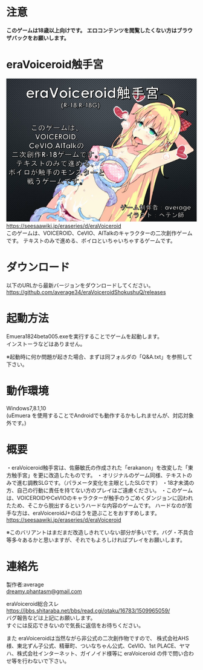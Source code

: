 ﻿# 注意
__このゲームは18歳以上向けです。__
__エロコンテンツを閲覧したくない方はブラウザバックをお願いします。__

# eraVoiceroid触手宮
![Link Text](https://github.com/average34/eraVoiceroidShokushuQ/blob/master/RESOURCES/eraVStop.png "Title")  
https://seesaawiki.jp/eraseries/d/eraVoiceroid  
このゲームは、VOICEROID、CeVIO、AITalkのキャラクターの二次創作ゲームです。
テキストのみで進める、ボイロといちゃいちゃするゲームです。

# ダウンロード
以下のURLから最新バージョンをダウンロードしてください。
https://github.com/average34/eraVoiceroidShokushuQ/releases

# 起動方法
Emuera1824beta005.exeを実行することでゲームを起動します。  
インストーラなどはありません。

※起動時に何か問題が起きた場合、まずは同フォルダの「Q&A.txt」を参照して下さい。

# 動作環境
Windows7,8.1,10   
(uEmuera を使用することでAndroidでも動作するかもしれませんが、対応対象外です。) 

# 概要
・eraVoiceroid触手宮は、佐藤敏氏の作成された「erakanon」を改変した「東方触手宮」を更に改造したものです。 
・オリジナルのゲーム同様、テキストのみで進む調教SLGです。（パラメータ変化を主眼としたSLGです） 
・18才未満の方、自己の行動に責任を持てない方のプレイはご遠慮ください。 
・このゲームは、VOICEROIDやCeVIOのキャラクターが触手のうごめくダンジョンに囚われたため、そこから脱出するというハードな内容のゲームです。
ハードなのが苦手な方は、eraVoiceroidJ+のほうを遊ぶことをおすすめします。
https://seesaawiki.jp/eraseries/d/eraVoiceroid

※このバリアントはまだまだ改造しきれていない部分が多いです。バグ・不具合等多々あるかと思いますが、それでもよろしければプレイをお願いします。

# 連絡先
製作者:average  
dreamy.phantasm@gmail.com

eraVoiceroid総合スレ  
https://jbbs.shitaraba.net/bbs/read.cgi/otaku/16783/1509965059/  
バグ報告などは上記にお願いします。  
すぐには反応できないので気長に返信をお待ちください。

また eraVoiceroidは当然ながら非公式の二次創作物ですので、
株式会社AHS様、東北ずん子公式、精華町、ついなちゃん公式、CeVIO、1st PLACE、ヤマハ、株式会社インターネット、ガイノイド様等に eraVoiceroid の件で問い合わせ等を行わないで下さい。


